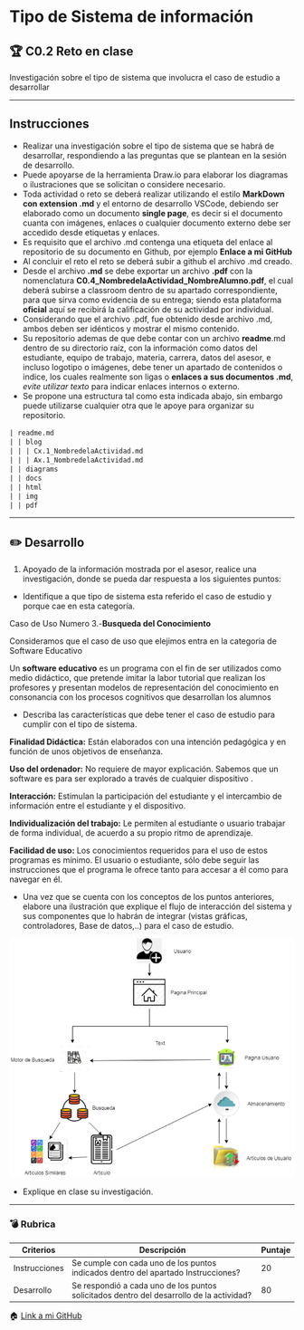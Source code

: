 # Tipo de Sistema de información

## :trophy: C0.2 Reto en clase

Investigación sobre el tipo de sistema que involucra el caso de estudio a desarrollar

___

## Instrucciones

- Realizar una investigación sobre el tipo de sistema que se habrá de desarrollar, respondiendo a las preguntas que se plantean en la sesión de desarrollo.
- Puede apoyarse de la herramienta Draw.io para elaborar los diagramas o ilustraciones que se solicitan o considere necesario.
- Toda actividad o reto se deberá realizar utilizando el estilo **MarkDown con extension .md** y el entorno de desarrollo VSCode, debiendo ser elaborado como un documento **single page**, es decir si el documento cuanta con imágenes, enlaces o cualquier documento externo debe ser accedido desde etiquetas y enlaces.
- Es requisito que el archivo .md contenga una etiqueta del enlace al repositorio de su documento en Github, por ejemplo **Enlace a mi GitHub**
- Al concluir el reto el reto se deberá subir a github el archivo .md creado.
- Desde el archivo **.md** se debe exportar un archivo **.pdf** con la nomenclatura **C0.4_NombredelaActividad_NombreAlumno.pdf**, el cual deberá subirse a classroom dentro de su apartado correspondiente, para que sirva como evidencia de su entrega; siendo esta plataforma **oficial** aquí se recibirá la calificación de su actividad por individual.
- Considerando que el archivo .pdf, fue obtenido desde archivo .md, ambos deben ser idénticos y mostrar el mismo contenido.
- Su repositorio ademas de que debe contar con un archivo **readme**.md dentro de su directorio raíz, con la información como datos del estudiante, equipo de trabajo, materia, carrera, datos del asesor, e incluso logotipo o imágenes, debe tener un apartado de contenidos o indice, los cuales realmente son ligas o **enlaces a sus documentos .md**, _evite utilizar texto_ para indicar enlaces internos o externo.
- Se propone una estructura tal como esta indicada abajo, sin embargo puede utilizarse cualquier otra que le apoye para organizar su repositorio.

```
| readme.md
| | blog
| | | Cx.1_NombredelaActividad.md
| | | Ax.1_NombredelaActividad.md
| | diagrams
| | docs
| | html
| | img
| | pdf    
```
___

## :pencil2:  Desarrollo

1. Apoyado de la información mostrada por el asesor, realice una investigación, donde se pueda dar respuesta a los siguientes puntos:

  - Identifique a que tipo de sistema esta referido el caso de estudio y porque cae en esta categoría.
  
Caso de Uso Numero 3.-**Busqueda del Conocimiento**

Consideramos que el caso de uso que elejimos entra en la categoria de Software Educativo

Un **software educativo** es un programa con el fin de ser utilizados como medio didáctico, que pretende imitar la labor tutorial que realizan los profesores y presentan modelos de representación del conocimiento en consonancia con los procesos cognitivos que desarrollan los alumnos

  - Describa las características que debe tener el caso de estudio para cumplir con el tipo de sistema.
   
   **Finalidad Didáctica:**  Están elaborados con una intención pedagógica y en función de unos objetivos de enseñanza.

 **Uso del ordenador:** No requiere de mayor explicación. Sabemos que un software es para ser explorado a través de cualquier dispositivo .

 **Interacción:** Estimulan la participación del estudiante y el intercambio de información entre el estudiante y el dispositivo.

 **Individualización del trabajo:**  Le permiten al estudiante o usuario trabajar de forma individual, de acuerdo a su propio ritmo de aprendizaje.

**Facilidad de uso:**  Los conocimientos requeridos para el uso de estos programas es mínimo. El usuario o estudiante, sólo debe seguir las instrucciones que el programa le ofrece tanto para accesar a él como para navegar en él.

 
  - Una vez que se cuenta con los conceptos de los puntos anteriores, elabore una ilustración que explique el flujo de interacción del sistema y sus componentes que lo habrán de integrar (vistas gráficas, controladores, Base de datos,..) para el caso de estudio.
  
  ![Diagrama](../Diagramas/diagrama.drawio.png)
  - Explique en clase su investigación.
___

### :bomb: Rubrica

| Criterios     | Descripción                                                                                  | Puntaje |
| ------------- | -------------------------------------------------------------------------------------------- | ------- |
| Instrucciones | Se cumple con cada uno de los puntos indicados dentro del apartado Instrucciones?            | 20 |
| Desarrollo    | Se respondió a cada uno de los puntos solicitados dentro del desarrollo de la actividad?     | 80      |

   
:house: [Link a mi GitHub ](https://github.com/GuillermoSoria97/Analisis_Avanzado_de_Software)